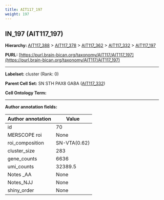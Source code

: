 ```yaml
---
title: AIT117_197
weight: 197
---
```

## IN_197 (AIT117_197)
<b>Hierarchy: </b>
[AIT117_388](../AIT117_388) >
[AIT117_378](../AIT117_378) >
[AIT117_362](../AIT117_362) >
[AIT117_332](../AIT117_332) >
[AIT117_197](../AIT117_197)

**PURL:** [https://purl.brain-bican.org/taxonomy/AIT117/AIT117_197](https://purl.brain-bican.org/taxonomy/AIT117/AIT117_197)

---


**Labelset:** cluster (Rank: 0)

**Parent Cell Set:** SN STH PAX8 GABA ([AIT117_332](../AIT117_332))



**Cell Ontology Term:** 

[MARKER GENES.]: #


---

[TRANSFERRED ANNOTATIONS.]: #


[AUTHOR ANNOTATION FIELDS.]: #


**Author annotation fields:**

| Author annotation | Value |
|-------------------|-------|
|id|70|
|MERSCOPE roi|None|
|roi_composition|SN-VTA(0.62) | STH(0.29) | GPe(0.09)|
|cluster_size|283|
|gene_counts|6636|
|umi_counts|32389.5|
|Notes _AA|None|
|Notes_NJJ|None|
|shiny_order|None|
